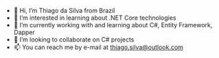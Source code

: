 - 👋 Hi, I’m Thiago da Silva from Brazil
- 👀 I’m interested in learning about .NET Core technologies
- 🌱 I’m currently working with and learning about C#, Entity Framework, Dapper  
- 💞️ I’m looking to collaborate on C# projects
- 📫 You can reach me by e-mail at thiago.silva@outlook.com

<!---
jud0r/jud0r is a ✨ special ✨ repository because its `README.md` (this file) appears on your GitHub profile.
You can click the Preview link to take a look at your changes.
--->
